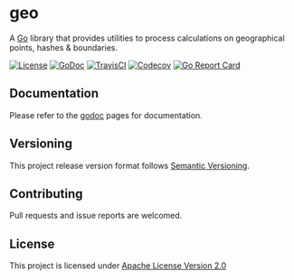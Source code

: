 # geo
A [Go](https://golang.org) library that provides utilities to process calculations on geographical points, hashes & boundaries.

[![License](https://img.shields.io/badge/license-apache%20v2.0-blue.svg?style=flat-square)](https://opensource.org/licenses/Apache-2.0)
[![GoDoc](https://img.shields.io/badge/godoc-reference-blue.svg?style=flat-square)](https://godoc.org/github.com/adzr/geo)
[![TravisCI](https://img.shields.io/travis/com/adzr/geo.svg?style=flat-square)](https://travis-ci.com/adzr/geo)
[![Codecov](https://img.shields.io/codecov/c/github/adzr/geo.svg?style=flat-square)](https://codecov.io/gh/adzr/geo)
[![Go Report Card](https://goreportcard.com/badge/github.com/adzr/geo?style=flat-square)](https://goreportcard.com/report/github.com/adzr/geo)

## Documentation
Please refer to the [godoc](https://godoc.org/github.com/adzr/geo) pages for documentation.

## Versioning
This project release version format follows [Semantic Versioning](http://semver.org/).

## Contributing
Pull requests and issue reports are welcomed.

## License
This project is licensed under [Apache License Version 2.0](http://www.apache.org/licenses/LICENSE-2.0.txt)

